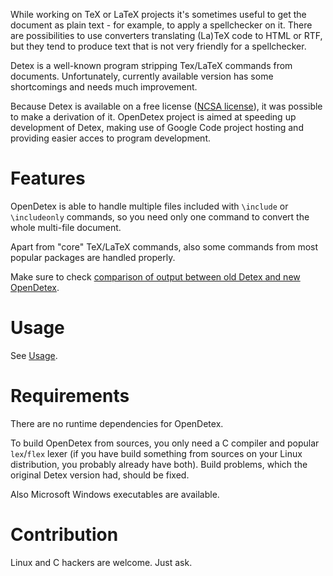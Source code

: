 While working on TeX or LaTeX projects it's sometimes useful to get the document as plain text - for example, to apply a spellchecker on it. There are possibilities to use converters translating (La)TeX code to HTML or RTF, but they tend to produce text that is not very friendly for a spellchecker.

Detex is a well-known program stripping Tex/LaTeX commands from documents. Unfortunately, currently available version has some shortcomings and needs much improvement.

Because Detex is available on a free license ([NCSA license](http://www.opensource.org/licenses/NCSA)), it was possible to make a derivation of it. OpenDetex project is aimed at speeding up development of Detex, making use of Google Code project hosting and providing easier acces to program development.

# Features #
OpenDetex is able to handle multiple files included with `\include` or `\includeonly` commands, so you need only one command to convert the whole multi-file document.

Apart from "core" TeX/LaTeX commands, also some commands from most popular packages are handled properly.

Make sure to check [comparison of output between old Detex and new OpenDetex](DetexComparison.md).

# Usage #
See [Usage](Usage.md).

# Requirements #
There are no runtime dependencies for OpenDetex.

To build OpenDetex from sources, you only need a C compiler and popular `lex`/`flex` lexer (if you have build something from sources on your Linux distribution, you probably already have both). Build problems, which the original Detex version had, should be fixed.

Also Microsoft Windows executables are available.

# Contribution #
Linux and C hackers are welcome. Just ask.